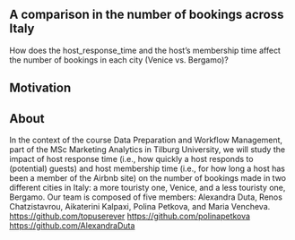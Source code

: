 ## A comparison in the number of bookings across Italy
How does the host_response_time and the host’s membership time affect the number of bookings in each city (Venice vs. Bergamo)?

## Motivation


## About
In the context of the course Data Preparation and Workflow Management, part of the MSc Marketing Analytics in Tilburg University, we will study the impact of host response time (i.e., how quickly a host responds to (potential) guests) and host membership time (i.e., for how long a host has been a member of the Airbnb site) on the number of bookings made in two different cities in Italy: a more touristy one, Venice, and a less touristy one, Bergamo. Our team is composed of five members: Alexandra Duta, Renos Chatzistavrou, Aikaterini Kalpaxi, Polina Petkova, and Maria Vencheva.
https://github.com/topuserever
https://github.com/polinapetkova
https://github.com/AlexandraDuta


